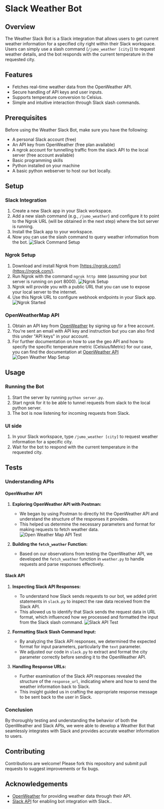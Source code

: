 # Slack Weather Bot

## Overview
The Weather Slack Bot is a Slack integration that allows users to get current weather information for a specified city right within their Slack workspace. Users can simply use a slash command (`/jumo_weather [city]`) to request weather details, and the bot responds with the current temperature in the requested city.

## Features
- Fetches real-time weather data from the OpenWeather API.
- Secure handling of API keys and user inputs.
- Supports temperature conversion to Celsius.
- Simple and intuitive interaction through Slack slash commands.

## Prerequisites
Before using the Weather Slack Bot, make sure you have the following:
- A personal Slack account (free)
- An API key from OpenWeather (free plan available)
- A ngrok account for tunnelling traffic from the slack API to the local server (free account available)
- Basic programming skills
- Python installed on your machine
- A basic python webserver to host our bot locally.

## Setup

### Slack Integration

1. Create a new Slack app in your Slack workspace.
2. Add a new slash command (e.g., `/jumo_weather`) and configure it to point to the Ngrok URL (will be obtained in the next step) where the bot server is running.
3. Install the Slack app to your workspace.
4. Now you can use the slash command to query weather information from the bot.
![Slack Command Setup](docs/slack_command_setup.png)

### Ngrok Setup

1. Download and install Ngrok from [https://ngrok.com/](https://ngrok.com/).
2. Run Ngrok with the command `ngrok http 8000` (assuming your bot server is running on port 8000).
![Ngrok Setup](docs/ngrok_setup.png)
3. Ngrok will provide you with a public URL that you can use to expose your local server to the internet.
4. Use this Ngrok URL to configure webhook endpoints in your Slack app.
![Ngrok Started](docs/ngrok_started.png)

### OpenWeatherMap API
1. Obtain an API key from [OpenWeather](https://openweathermap.org/) by signing up for a free account.
2. You're sent an email with API key and instruction but you can also find this under "API keys" in your account.
3. For further documentation on how to use the geo API and how to specify the specific temperature metric (Celsius/Metric) for our case, you can find the documentation at [OpenWeather API](https://openweathermap.org/api/geocoding-api)
![Open Weather Map Setup](docs/openweathermap_api_setup.png)

## Usage

### Running the Bot
1. Start the server by running `python server.py`.
2. Start ngrok for it to be able to tunnel requests from slack to the local python server.
2. The bot is now listening for incoming requests from Slack.

### UI side
1. In your Slack workspace, type `/jumo_weather [city]` to request weather information for a specific city.
2. Wait for the bot to respond with the current temperature in the requested city.

## Tests

### Understanding APIs

#### OpenWeather API

1. **Exploring OpenWeather API with Postman:**
   - We began by using Postman to directly hit the OpenWeather API and understand the structure of the responses it provides.
   - This helped us determine the necessary parameters and format for making requests to fetch weather data.
![Open Weather Map API Test](docs/test_openweathermap_api.png)

2. **Building the `fetch_weather` Function:**
   - Based on our observations from testing the OpenWeather API, we developed the `fetch_weather` function in `weather.py` to handle requests and parse responses effectively.

#### Slack API

1. **Inspecting Slack API Responses:**
   - To understand how Slack sends requests to our bot, we added print statements in `slack.py` to inspect the raw data received from the Slack API.
   - This allowed us to identify that Slack sends the request data in URL format, which influenced how we processed and formatted the input from the Slack slash command.
![Slack API Test](docs/test+slack_api.png)


2. **Formatting Slack Slash Command Input:**
   - By analyzing the Slack API responses, we determined the expected format for input parameters, particularly the `text` parameter.
   - We adjusted our code in `slack.py` to extract and format the city parameter correctly before sending it to the OpenWeather API.

3. **Handling Response URLs:**
   - Further examination of the Slack API responses revealed the structure of the `response_url`, indicating where and how to send the weather information back to Slack.
   - This insight guided us in crafting the appropriate response message to be sent back to the user in Slack.

### Conclusion

By thoroughly testing and understanding the behavior of both the OpenWeather and Slack APIs, we were able to develop a Weather Bot that seamlessly integrates with Slack and provides accurate weather information to users.


## Contributing
Contributions are welcome! Please fork this repository and submit pull requests to suggest improvements or fix bugs.

## Acknowledgements
- [OpenWeather](https://openweathermap.org/) for providing weather data through their API.
- [Slack API](https://api.slack.com/) for enabling bot integration with Slack..

